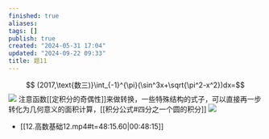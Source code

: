 ```yaml
---
finished: true
aliases: 
tags: []
publish: true
created: "2024-05-31 17:04"
updated: "2024-09-22 09:33"
title: 题11
---
```

$$ (2017,\text{数三)}\int_{-1}^{\pi}(\sin^3x+\sqrt{\pi^2-x^2})dx=$$
![](https://img.hwenyi.tech/202402292122747.webp)
注意函数[[定积分的奇偶性]]来做转换，一些特殊结构的式子，可以直接再一步转化为几何意义的面积计算，[[积分公式#四分之一个圆的积分]]
![](https://img.hwenyi.tech/202402292125462.webp)
- [[12.高数基础12.mp4#t=48:15.60|00:48:15]]
